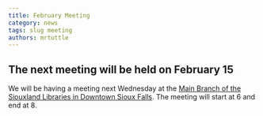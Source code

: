 ```yaml
---
title: February Meeting
category: news
tags: slug meeting
authors: mrtuttle
---
```


## The next meeting will be held on February 15

We will be having a meeting next Wednesday at the [Main Branch of the Siouxland Libraries in Downtown Sioux Falls](https://www.google.com/maps/place/200+N+Dakota+Ave,+Sioux+Falls,+SD+57104/@43.5492104,-96.7311125,17z/data=!3m1!4b1!4m5!3m4!1s0x878eb598bbcea107:0x8588b213cad08e56!8m2!3d43.5492104!4d-96.7289238).  The meeting will start at 6 and end at 8.
